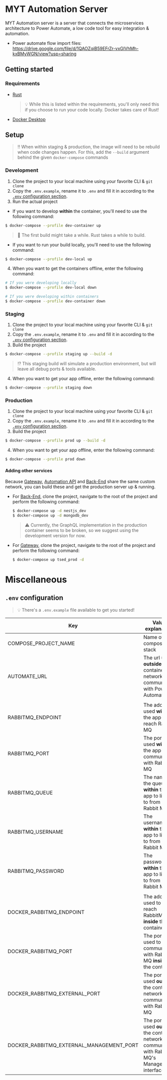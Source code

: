 # MYT Automation Server
MYT Automation server is a server that connects the microservices architecture to Power Automate, a low code tool for easy integration & automation.

- Power automate flow import files: https://drive.google.com/file/d/1QAOZqiB59EFrZr-vxGIVhMh-kxBMyWGN/view?usp=sharing

## Getting started
### Requirements
- [Rust](https://www.rust-lang.org/tools/install)
  > :bulb: While this is listed within the requirements, you'll only need this if you choose to run your code locally. Docker takes care of Rust!
- [Docker Desktop](https://www.docker.com/get-started)

## Setup
> ‼ When within staging & production, the image will need to be rebuild when code changes happen. 
> For this, add the `--build` argument behind the given `docker-compose` commands

### Development
1. Clone the project to your local machine using your favorite CLI & `git clone`
2. Copy the `.env.example`, rename it to `.env` and fill it in according to the [`.env` configuration section](#env-configuration).
3. Run the actual project
- If you want to develop **within** the container, you'll need to use the following command:
```bash
$ docker-compose --profile dev-container up
```
> 🚨 The first build might take a while. Rust takes a while to build.

- If you want to run your build locally, you'll need to use the following command:
```bash
$ docker-compose --profile dev-local up
```
4. When you want to get the containers offline, enter the following command:
```bash
# If you were developing locally
$ docker-compose --profile dev-local down

# If you were developing within containers
$ docker-compose --profile dev-container down
```
### Staging
1. Clone the project to your local machine using your favorite CLI & `git clone`
2. Copy the `.env.example`, rename it to `.env` and fill it in according to the [`.env` configuration section](#env-configuration).
3. Build the project
```bash
$ docker-compose --profile staging up --build -d
```
> ⁉ This staging build will simulate a production environment, but will leave all debug ports & tools available.
4. When you want to get your app offline, enter the following command:
```bash
$ docker-compose --profile staging down
```

### Production
1. Clone the project to your local machine using your favorite CLI & `git clone`
2. Copy the `.env.example`, rename it to `.env` and fill it in according to the [`.env` configuration section](#env-configuration).
3. Build the project
```bash
$ docker-compose --profile prod up --build -d
```
4. When you want to get your app offline, enter the following command:
```bash
$ docker-compose --profile prod down
```

#### Adding other services
Because [Gateway](https://git.ti.howest.be/TI/2021-2022/s5/trending-topics/projects/hybrid-work1/gateway), [Automation API](https://git.ti.howest.be/TI/2021-2022/s5/trending-topics/projects/hybrid-work1/automateapi) and [Back-End](https://git.ti.howest.be/TI/2021-2022/s5/trending-topics/projects/hybrid-work1/back-end) share the same custom network, you can build these and get the production server up & running.

- For [Back-End](https://git.ti.howest.be/TI/2021-2022/s5/trending-topics/projects/hybrid-work1/back-end), clone the project, navigate to the root of the project and perform the following command:
  ```bash
  $ docker-compose up -d nestjs_dev
  $ docker-compose up -d mongodb_dev
  ```
  > :warning: Currently, the GraphQL implementation in the production container seems to be broken, so we suggest using the development version for now.

- For [Gateway](https://git.ti.howest.be/TI/2021-2022/s5/trending-topics/projects/hybrid-work1/gateway), clone the project, navigate to the root of the project and perform the following command:
  ```bash
  $ docker-compose up tsed_prod -d
  ```

# Miscellaneous
## `.env` configuration
> :bulb: There's a `.env.example` file available to get you started!

| Key| Value explanation|Value example|
|---|---|---|
|COMPOSE_PROJECT_NAME|Name of the compose stack|MYT Automate Server|
|AUTOMATE_URL| The url used **outside** the container network to communicate with Power Automate|https://prod-39.westeurope.logic.azure.com:443/workflows/|
||||
|RABBITMQ_ENDPOINT|The address used **within** the app to reach Rabbit MQ|localhost|
|RABBITMQ_PORT|The port used **within** the app to communicate with Rabbit MQ|5672|
|RABBITMQ_QUEUE|The name of the queue **within** the app to listen to from Rabbit MQ|bookings|
|RABBITMQ_USERNAME|The username **within** the app to listen to from Rabbit MQ|guest|
|RABBITMQ_PASSWORD|The password **within** the app to listen to from Rabbit MQ|guest|
||||
|DOCKER_RABBITMQ_ENDPOINT|The address used to reach RabbitMQ **inside** the container|localhost|
|DOCKER_RABBITMQ_PORT|The port used to communicate with Rabbit MQ **inside** the container|5672|
|DOCKER_RABBITMQ_EXTERNAL_PORT|The port used **outside** the container network to communicate with Rabbit MQ|5672|
|DOCKER_RABBITMQ_EXTERNAL_MANAGEMENT_PORT|The port used **outside** the container network to communicate with Rabbit MQ's Manager interface| 15672 |

